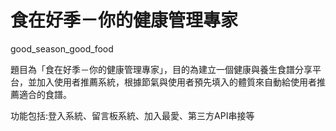 # 食在好季－你的健康管理專家
good_season_good_food

題目為「食在好季－你的健康管理專家」，目的為建立一個健康與養生食譜分享平台，並加入使用者推薦系統，根據節氣與使用者預先填入的體質來自動給使用者推薦適合的食譜。

功能包括:登入系統、留言板系統、加入最愛、第三方API串接等
